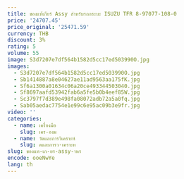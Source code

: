```yaml
---
title: ของแท้เกียร์ Assy สําหรับรถกระบะ ISUZU TFR 8-97077-108-0
price: '24707.45'
price_original: '25471.59'
currency: THB
discount: 3%
rating: 5
volume: 55
image: S3d7207e7df564b1582d5cc17ed503990O.jpg
images:
  - S3d7207e7df564b1582d5cc17ed503990O.jpg
  - Sb1414887a8e04627ae11ad9563aa175fK.jpg
  - Sf6a1300a01634c06a20ce493344503040.jpg
  - Sf8697aafd53942fab6a5fe5b0b4eef85W.jpg
  - Sc3797f7d389e498fa08072adb72a5a0fq.jpg
  - Sab05aedac7754e1e99c6e95ac09b3e9fr.jpg
video: ''
categories:
  - name: เครื่องมือ
    slug: เคร-องม
  - name: วัดและการวิเคราะห์
    slug: ดและการว-เคราะห
slug: ของแท-เก-ยร-assy-าหร
encode: ooeNwYe
lang: th
---
```

  